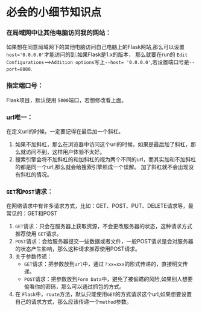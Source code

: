 # 必会的小细节知识点


### 在局域网中让其他电脑访问我的网站：  
如果想在同意局域网下的其他电脑访问自己电脑上的Flask网站,那么可以设置 `host='0.0.0.0'`才能访问的到.如果Flask是1.x的版本，
那么就要在run的 `Edit Configurations`-->`Addition options`写上`--host= '0.0.0.0'`,若设置端口号是`--port=8080`.


### 指定端口号：
Flask项目，默认使用 `5000`端口，若想修改看上面。


### url唯一：
在定义url的时候，一定要记得在最后加一个斜杠。
1. 如果不加斜杠，那么在浏览器中访问这个url的时候，如果是最后加了斜杠，那么就访问不到，这样用户体验不太好。  
2. 搜索引擎会将不加斜杠的和加斜杠的视为两个不同的url，而其实加和不加斜杠的都是同一个url,那么就会给搜索引擎照成一个误解。
加了斜杠就不会出现没有斜杠的情况。


### `GET`和`POST`请求：  
在网络请求中有许多请求方式，比如：GET、POST、PUT、DELETE请求等，最常见的：GET和POST
1. `GET`请求：只会在服务器上获取资源，不会更改服务器的状态，这种请求方式推荐使用 `GET`请求。  
2. `POST`请求：会给服务器提交一些数据或者文件，一般POST请求是会对服务器的状态产生影响，那么这种请求推荐使用POST请求。  
3. 关于参数传递：
    * `GET`请求：把参数放到`url`中，通过`？xx=xxx`的形式传递的，直接明文传递。
    * `POST`请求：把参数放到`Form Data`中，避免了被偷瞄的风险,如果别人想要偷看你的密码，那么可以通过抓包的方式。
4. 在 `Flask`中，`route`方法，默认只能使用`GET`的方式请求这个url,如果想要设置自己的请求方式，那么应该传递一个`method`参数。













